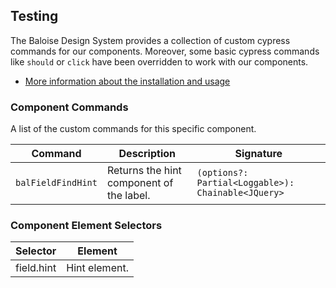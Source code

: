 ## Testing

The Baloise Design System provides a collection of custom cypress commands for our components. Moreover, some basic cypress commands like `should` or `click` have been overridden to work with our components.

- [More information about the installation and usage](?path=/docs/development-testing--page)

<!-- START: human documentation -->



<!-- END: human documentation -->

### Component Commands
 
A list of the custom commands for this specific component.
 
| Command            | Description                              | Signature                                          |
| ------------------ | ---------------------------------------- | -------------------------------------------------- |
| `balFieldFindHint` | Returns the hint component of the label. | `(options?: Partial<Loggable>): Chainable<JQuery>` |
 

### Component Element Selectors

| Selector   | Element       |
| ---------- | ------------- |
| field.hint | Hint element. |

